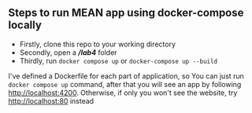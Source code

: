 ## Steps to run MEAN app using docker-compose locally

- Firstly, clone this repo to your working directory
- Secondly, open a **_/lab4_** folder
- Thirdly, run `docker compose up` or `docker-compose up --build`

I've defined a Dockerfile for each part of application, so You can just run `docker compose up` command, after that you will see an app by following [http://localhost:4200](http://localhost:4200). Otherwise, if only you won't see the website, try [http://localhost:80](http://localhost:80) instead
